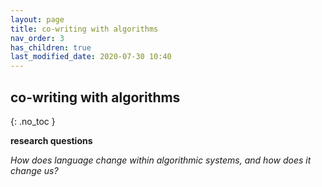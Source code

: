 ```yaml
---
layout: page
title: co-writing with algorithms
nav_order: 3
has_children: true
last_modified_date: 2020-07-30 10:40
---
```


## co-writing with algorithms
{: .no_toc }

**research questions**

_How does language change within algorithmic systems, and how does it change us?_
